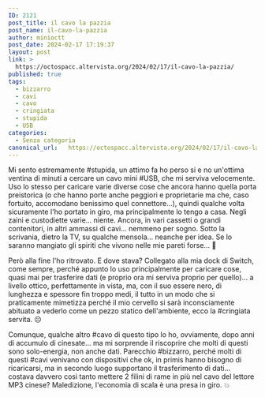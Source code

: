 ```yaml
---
ID: 2121
post_title: il cavo la pazzia
post_name: il-cavo-la-pazzia
author: minioctt
post_date: 2024-02-17 17:19:37
layout: post
link: >
  https://octospacc.altervista.org/2024/02/17/il-cavo-la-pazzia/
published: true
tags:
  - bizzarro
  - cavi
  - cavo
  - cringiata
  - stupida
  - USB
categories:
  - Senza categoria
canonical_url:   https://octospacc.altervista.org/2024/02/17/il-cavo-la-pazzia/
---
```

<!-- wp:paragraph -->
<p>Mi sento estremamente #stupida, un attimo fa ho perso si e no un'ottima ventina di minuti a cercare un cavo mini #USB, che mi serviva velocemente. Uso lo stesso per caricare varie diverse cose che ancora hanno quella porta preistorica (o che hanno porte anche peggiori e proprietarie ma che, caso fortuito, accomodano benissimo quel connettore...), quindi qualche volta sicuramente l'ho portato in giro, ma principalmente lo tengo a casa. Negli zaini e custodiette varie... niente. Ancora, in vari cassetti o grandi contenitori, in altri ammassi di cavi... nemmeno per sogno. Sotto la scrivania, dietro la TV, su qualche mensola... neanche per idea. Se lo saranno mangiato gli spiriti che vivono nelle mie pareti forse... 👻️</p>
<!-- /wp:paragraph -->

<!-- wp:paragraph -->
<p>Però alla fine l'ho ritrovato. E dove stava? Collegato alla mia dock di Switch, come sempre, perché appunto lo uso principalmente per caricare cose, quasi mai per trasferire dati (e proprio ora mi serviva proprio per quello)... a livello ottico, perfettamente in vista, ma, con il suo essere nero, di lunghezza e spessore fin troppo medi, il tutto in un modo che si praticamente mimetizza perché il mio cervello si sarà inconsciamente abituato a vederlo come un pezzo statico dell'ambiente, ecco la #cringiata servita. ☹️</p>
<!-- /wp:paragraph -->

<!-- wp:paragraph -->
<p>Comunque, qualche altro #cavo di questo tipo lo ho, ovviamente, dopo anni di accumulo di cinesate... ma mi sorprende il riscoprire che molti di questi sono solo-energia, non anche dati. Parecchio #bizzarro, perché molti di questi #cavi venivano con dispositivi che ok, in primis hanno bisogno di ricaricarsi, ma in secondo luogo supportano il trasferimento di dati... costava davvero così tanto mettere 2 filini di rame in più nel cavo del lettore MP3 cinese? Maledizione, l'economia di scala è una presa in giro. 💥️</p>
<!-- /wp:paragraph -->
